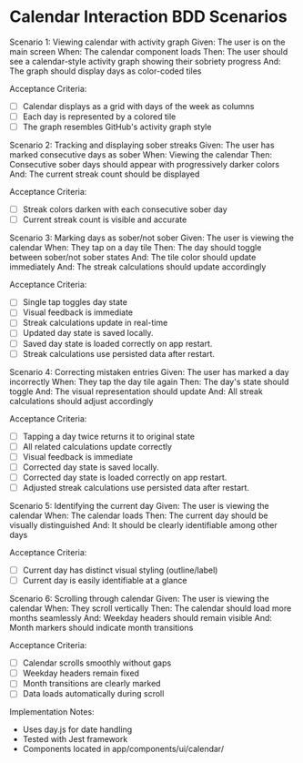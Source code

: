 # Calendar Interaction BDD Scenarios

Scenario 1: Viewing calendar with activity graph
Given: The user is on the main screen
When: The calendar component loads
Then: The user should see a calendar-style activity graph showing their sobriety progress
And: The graph should display days as color-coded tiles

Acceptance Criteria:
- [ ] Calendar displays as a grid with days of the week as columns
- [ ] Each day is represented by a colored tile
- [ ] The graph resembles GitHub's activity graph style

Scenario 2: Tracking and displaying sober streaks
Given: The user has marked consecutive days as sober
When: Viewing the calendar
Then: Consecutive sober days should appear with progressively darker colors
And: The current streak count should be displayed

Acceptance Criteria:
- [ ] Streak colors darken with each consecutive sober day
- [ ] Current streak count is visible and accurate

Scenario 3: Marking days as sober/not sober
Given: The user is viewing the calendar
When: They tap on a day tile
Then: The day should toggle between sober/not sober states
And: The tile color should update immediately
And: The streak calculations should update accordingly

Acceptance Criteria:
- [ ] Single tap toggles day state
- [ ] Visual feedback is immediate
- [ ] Streak calculations update in real-time
- [ ] Updated day state is saved locally.
- [ ] Saved day state is loaded correctly on app restart.
- [ ] Streak calculations use persisted data after restart.

Scenario 4: Correcting mistaken entries
Given: The user has marked a day incorrectly
When: They tap the day tile again
Then: The day's state should toggle
And: The visual representation should update
And: All streak calculations should adjust accordingly

Acceptance Criteria:
- [ ] Tapping a day twice returns it to original state
- [ ] All related calculations update correctly
- [ ] Visual feedback is immediate
- [ ] Corrected day state is saved locally.
- [ ] Corrected day state is loaded correctly on app restart.
- [ ] Adjusted streak calculations use persisted data after restart.

Scenario 5: Identifying the current day
Given: The user is viewing the calendar
When: The calendar loads
Then: The current day should be visually distinguished
And: It should be clearly identifiable among other days

Acceptance Criteria:
- [ ] Current day has distinct visual styling (outline/label)
- [ ] Current day is easily identifiable at a glance

Scenario 6: Scrolling through calendar
Given: The user is viewing the calendar
When: They scroll vertically
Then: The calendar should load more months seamlessly
And: Weekday headers should remain visible
And: Month markers should indicate month transitions

Acceptance Criteria:
- [ ] Calendar scrolls smoothly without gaps
- [ ] Weekday headers remain fixed
- [ ] Month transitions are clearly marked
- [ ] Data loads automatically during scroll

Implementation Notes:
- Uses day.js for date handling
- Tested with Jest framework
- Components located in app/components/ui/calendar/